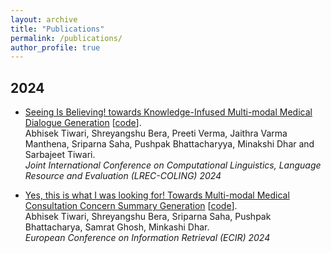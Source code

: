 ```yaml
---
layout: archive
title: "Publications"
permalink: /publications/
author_profile: true
---
```


## 2024
<!---
- [Have you walked in my shoes? Towards Medical Concern Summary Generation from Clinical Conversation](https://drive.google.com/file/d/10Oy7ob0KsGDl55iXNkD6S7MO3oV9pgAU/view?usp=share_link).  
  Abhisek Tiwari, Shreyangshu Bera, Preeti Verma, Sriparna Saha, Pushpak Bhattacharya, Minkashi Dhar, Ankita De.  
  *IEEE Journal of Biomedical and Health Informatics (under review)*  [[code](https://github.com/NLP-RL/MCSG)]
-->
- [Seeing Is Believing! towards Knowledge-Infused Multi-modal Medical Dialogue Generation](https://aclanthology.org/2024.lrec-main.1264) [[code](https://github.com/NLP-RL/KI-MMDG)].  
  Abhisek Tiwari, Shreyangshu Bera, Preeti Verma, Jaithra Varma Manthena, Sriparna Saha, Pushpak Bhattacharyya, Minakshi Dhar and Sarbajeet Tiwari.  
  *Joint International Conference on Computational Linguistics, Language Resource and Evaluation (LREC-COLING) 2024*  

- [Yes, this is what I was looking for! Towards Multi-modal Medical Consultation Concern Summary Generation](https://arxiv.org/abs/2401.05134) [[code](https://github.com/NLP-RL/MMCSG)].  
  Abhisek Tiwari, Shreyangshu Bera, Sriparna Saha, Pushpak Bhattacharya, Samrat Ghosh, Minkashi Dhar.  
  *European Conference on Information Retrieval (ECIR) 2024*  
